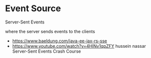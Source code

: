 # Event Source

Server-Sent Events

where the server sends events to the clients

- https://www.baeldung.com/java-ee-jax-rs-sse
- https://www.youtube.com/watch?v=4HlNv1qpZFY hussein nassar Server-Sent Events Crash Course

